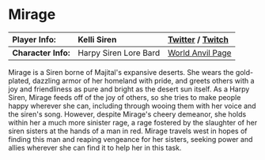 # Mirage

|**Player Info:**|Kelli Siren|[Twitter](https://twitter.com/Kelli_Siren) / [Twitch](https://www.twitch.tv/kelli_siren)|
|:-|:-|:-|
|**Character Info:**|Harpy Siren Lore Bard|[World Anvil Page](https://www.worldanvil.com/hero/384e96fc-5f6e-443a-b7ab-2cdb27ea89a4)|

Mirage is a Siren borne of Majital's expansive deserts. She wears the gold-plated, dazzling armor of her homeland with pride, and greets others with a joy and friendliness as pure and bright as the desert sun itself. As a Harpy Siren, Mirage feeds off of the joy of others, so she tries to make people happy wherever she can, including through wooing them with her voice and the siren's song. However, despite Mirage's cheery demeanor, she holds within her a much more sinister rage, a rage fostered by the slaughter of her siren sisters at the hands of a man in red. Mirage travels west in hopes of finding this man and reaping vengeance for her sisters, seeking power and allies wherever she can find it to help her in this task.
